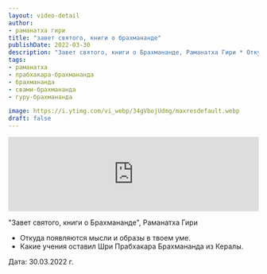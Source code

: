 ```yaml
---
layout: video-detail
author:
- раманатха гири
title: "завет святого, книги о брахмананде"
publishDate: 2022-03-30
description: "Завет святого, книги о Брахмананде, Раманатха Гири * Откуда появляются мысли и образы в твоем уме. * Какие учения оставил Шри Прабхакара Брахмананда из Кералы.   Дата  30.03.2022 г."
tags: 
- раманатха
- прабхакара-брахмананда
- брахмананда
- свами-брахмананда
- гуру-брахмананда

image: https://i.ytimg.com/vi_webp/34gVbojUdmg/maxresdefault.webp
draft: false
---
```


<iframe width="100%" src="https://www.youtube.com/embed/34gVbojUdmg" frameborder="0" allowfullscreen=""></iframe> 

 "Завет святого, книги о Брахмананде", Раманатха Гири

* Откуда появляются мысли и образы в твоем уме.
* Какие учения оставил Шри Прабхакара Брахмананда из Кералы.

  
 Дата: 30.03.2022 г.

  

 
